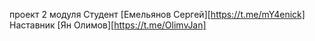 проект 2 модуля
Студент [Емельянов Сергей][https://t.me/mY4enick]
Наставник [Ян Олимов][https://t.me/OlimvJan]
